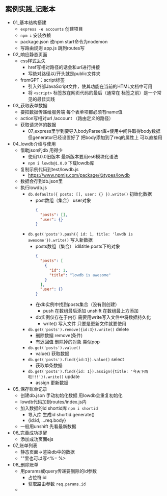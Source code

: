 ## 案例实践_记账本
- 01_基本结构搭建
  - `express -e accounts` 创建项目
  - `npm i` 安装依赖
  - package.json 改npm start命令为nodemon
  - 写路由规则 app.js 跳到routes写
- 02_响应静态页面
  - css样式丢失
    - href写相对路径的话会和url进行拼接
    - 写绝对路径以/开头就是public文件夹
  - fromGPT：script标签
    - 引入外部JavaScript文件，使其功能在当前的HTML文档中可用
    - 将 `<script>` 标签放在网页代码的最后（通常在 </body> 标签之前）是一个常见的最佳实践
- 03_获取表单数据
  - 要把数据传递给服务端 每个表单项都必须有name值
  - action写相对url /account （路由定义的路径）
  - 获取请求体的数据
    - 07_express里学到要导入bodyParser库+使用中间件取得body数据 但generator已经设置好了 把body添加到了req的属性上 可以直接用
- 04_lowdb介绍与使用
  - 借助json的db 用得少
    - 使用1.0.0旧版本 最新版本要用es6模块化语法
    - `npm i lowdb@1.0.0` 下载lowdb库
  - 复制示例代码到test/lowdb.js
    - https://www.npmjs.com/package/@types/lowdb
  - 数据会存到db.json里
  - 执行lowdb.js
    - `db.defaults({ posts: [], user: {} }).write()` 初始化数据
      - post数组（集合） user对象 
          ```json
          {
            "posts": [],
            "user": {}
          }
          ```
    - `db.get('posts').push({ id: 1, title: 'lowdb is awesome'}).write()` 写入新数据
      - posts数组（集合） id&title posts下的对象
          ```json
          {
            "posts": [
              {
                "id": 1,
                "title": "lowdb is awesome"
              }
            ],
            "user": {}
          }
          ```
      - 在db实例中找到posts集合（没有则创建）
        - push 在数组最后添加 unshift 在数组最上方添加
      - db实例仅存在于内存 需要用write写入文件中将数据持久化
        - write() 写入文件 只要是更新文件就要使用
    - `db.get('posts').remove({id:3}).write()` delete
      - 删除数据 remove(条件)
      - 有返回值 删除掉的对象 类似pop
    - `db.get('posts').value()`
      - value() 获取数据
    - `db.get('posts').find({id:1}).value()` select
      - 获取单条数据
    - `db.get('posts').find({id: 1}).assign({title: '今天下雨啦!!!'}).write()` update
      - assign 更新数据
- 05_保存账单记录
  - 创建db.json 手动初始化数据 用lowdb会重复初始化
  - lowdb代码加到routes/index.js内
  - 加入数据的id shortid库 `npm i shortid`
    - 导入库 生成id shortid.generate()
    - {id:id, ...req.body}
  - 一般用unshift 先看最新数据
- 06_完善成功提醒
  - 添加成功页面ejs
- 07_账单列表
  - 静态页面→渲染db中的数据
  - ""里也可以写<%= %>
- 08_删除账单
  - 用params或query传递要删除的id参数
    - 占位符:id
    - 获取路由参数 `req.params.id`
  - 
